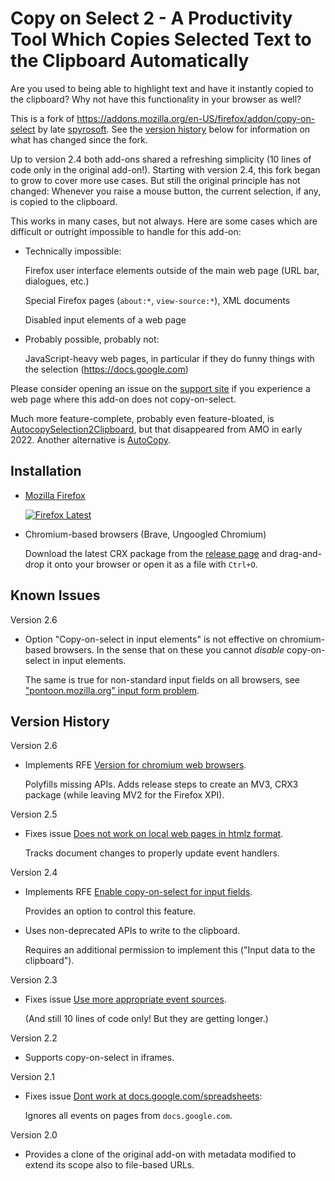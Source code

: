 <!-- README.md - copy-on-select-2 readme.
  ==
  == Copyright (C) 2022-2024 Jens Schmidt
  ==
  == This Source Code Form is subject to the terms of the Mozilla Public
  == License, v. 2.0. If a copy of the MPL was not distributed with this
  == file, You can obtain one at https://mozilla.org/MPL/2.0/.
  ==
  == This Source Code Form is “Incompatible With Secondary Licenses”, as
  == defined by the Mozilla Public License, v. 2.0. -->

# Copy on Select 2 - A Productivity Tool Which Copies Selected Text to the Clipboard Automatically

Are you used to being able to highlight text and have it
instantly copied to the clipboard?  Why not have this
functionality in your browser as well?

This is a fork of
https://addons.mozilla.org/en-US/firefox/addon/copy-on-select by
late
[spyrosoft](https://addons.mozilla.org/en-US/firefox/user/5778000).
See the [version history](#version-history) below for information
on what has changed since the fork.

Up to version 2.4 both add-ons shared a refreshing simplicity (10
lines of code only in the original add-on!).  Starting with
version 2.4, this fork began to grow to cover more use cases.
But still the original principle has not changed: Whenever you
raise a mouse button, the current selection, if any, is copied to
the clipboard.

This works in many cases, but not always.  Here are some cases
which are difficult or outright impossible to handle for this
add-on:

- Technically impossible:

  Firefox user interface elements outside of the main web page
  (URL bar, dialogues, etc.)

  Special Firefox pages (`about:*`, `view-source:*`), XML
  documents

  Disabled input elements of a web page

- Probably possible, probably not:

  JavaScript-heavy web pages, in particular if they do funny
  things with the selection (https://docs.google.com)

Please consider opening an issue on the [support
site](https://github.com/farblos/copy-on-select-2/issues) if you
experience a web page where this add-on does not copy-on-select.

Much more feature-complete, probably even feature-bloated, is
[AutocopySelection2Clipboard](https://addons.mozilla.org/en-US/firefox/addon/autocopyselection2clipboard),
but that disappeared from AMO in early 2022.  Another alternative
is
[AutoCopy](https://addons.mozilla.org/en-US/firefox/addon/autocopy-we).

## Installation

- [Mozilla Firefox][link-amo]

  [![Firefox Latest](https://img.shields.io/amo/v/copy-on-select-2)][link-amo]

- Chromium-based browsers (Brave, Ungoogled Chromium)

  Download the latest CRX package from the [release
  page](https://github.com/farblos/copy-on-select-2/releases) and
  drag-and-drop it onto your browser or open it as a file with
  `Ctrl+O`.

[link-amo]: https://addons.mozilla.org/en-US/firefox/addon/copy-on-select-2

## Known Issues

Version 2.6

- Option "Copy-on-select in input elements" is not effective on
  chromium-based browsers.  In the sense that on these you cannot
  *disable* copy-on-select in input elements.

  The same is true for non-standard input fields on all browsers,
  see ["pontoon.mozilla.org" input form problem][issue_12].

[issue_12]: https://github.com/farblos/copy-on-select-2/issues/12

<!--
  == Keep GitHub workflow release.yml in sync with the format of
  == the section below.
  -->

## Version History

Version 2.6

- Implements RFE [Version for chromium web browsers][issue_10].

  Polyfills missing APIs.  Adds release steps to create an MV3,
  CRX3 package (while leaving MV2 for the Firefox XPI).

[issue_10]: https://github.com/farblos/copy-on-select-2/issues/10

Version 2.5

- Fixes issue [Does not work on local web pages in htmlz format][issue_8].

  Tracks document changes to properly update event handlers.

[issue_8]: https://github.com/farblos/copy-on-select-2/issues/8

Version 2.4

- Implements RFE [Enable copy-on-select for input fields][issue_6].

  Provides an option to control this feature.

- Uses non-deprecated APIs to write to the clipboard.

  Requires an additional permission to implement this ("Input
  data to the clipboard").

[issue_6]: https://github.com/farblos/copy-on-select-2/issues/6

Version 2.3

- Fixes issue [Use more appropriate event sources][issue_4].

  (And still 10 lines of code only!  But they are getting
  longer.)

[issue_4]: https://github.com/farblos/copy-on-select-2/issues/4

Version 2.2

- Supports copy-on-select in iframes.

Version 2.1

- Fixes issue [Dont work at docs.google.com/spreadsheets][issue_1]:

  Ignores all events on pages from `docs.google.com`.

[issue_1]: https://github.com/farblos/copy-on-select-2/issues/1

Version 2.0

- Provides a clone of the original add-on with metadata modified
  to extend its scope also to file-based URLs.
